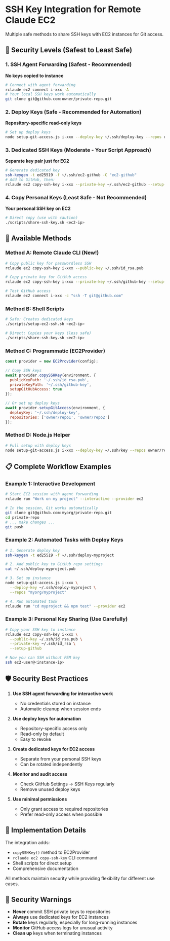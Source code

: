 # SSH Key Integration for Remote Claude EC2

Multiple safe methods to share SSH keys with EC2 instances for Git access.

## 🔐 Security Levels (Safest to Least Safe)

### 1. SSH Agent Forwarding (Safest - Recommended)
**No keys copied to instance**
```bash
# Connect with agent forwarding
rclaude ec2 connect i-xxx -A
# Your local SSH keys work automatically
git clone git@github.com:owner/private-repo.git
```

### 2. Deploy Keys (Safe - Recommended for Automation)
**Repository-specific read-only keys**
```bash
# Set up deploy keys
node setup-git-access.js i-xxx --deploy-key ~/.ssh/deploy-key --repos owner/repo
```

### 3. Dedicated SSH Keys (Moderate - Your Script Approach)
**Separate key pair just for EC2**
```bash
# Generate dedicated key
ssh-keygen -t ed25519 -f ~/.ssh/ec2-github -C "ec2-github"
# Add to GitHub, then:
rclaude ec2 copy-ssh-key i-xxx --private-key ~/.ssh/ec2-github --setup-github
```

### 4. Copy Personal Keys (Least Safe - Not Recommended)
**Your personal SSH key on EC2**
```bash
# Direct copy (use with caution)
./scripts/share-ssh-key.sh <ec2-ip>
```

## 🚀 Available Methods

### Method A: Remote Claude CLI (New!)
```bash
# Copy public key for passwordless SSH
rclaude ec2 copy-ssh-key i-xxx --public-key ~/.ssh/id_rsa.pub

# Copy private key for GitHub access
rclaude ec2 copy-ssh-key i-xxx --private-key ~/.ssh/github-key --setup-github

# Test GitHub access
rclaude ec2 connect i-xxx -c "ssh -T git@github.com"
```

### Method B: Shell Scripts
```bash
# Safe: Creates dedicated keys
./scripts/setup-ec2-ssh.sh <ec2-ip>

# Direct: Copies your keys (less safe)
./scripts/share-ssh-key.sh <ec2-ip>
```

### Method C: Programmatic (EC2Provider)
```javascript
const provider = new EC2Provider(config);

// Copy SSH keys
await provider.copySSHKey(environment, {
  publicKeyPath: '~/.ssh/id_rsa.pub',
  privateKeyPath: '~/.ssh/github-key',
  setupGitHubAccess: true
});

// Or set up deploy keys
await provider.setupGitAccess(environment, {
  deployKey: '~/.ssh/deploy-key',
  repositories: ['owner/repo1', 'owner/repo2']
});
```

### Method D: Node.js Helper
```bash
# Full setup with deploy keys
node setup-git-access.js i-xxx --deploy-key ~/.ssh/key --repos owner/repo1,owner/repo2
```

## 📋 Complete Workflow Examples

### Example 1: Interactive Development
```bash
# Start EC2 session with agent forwarding
rclaude run "Work on my project" --interactive --provider ec2

# In the session, Git works automatically
git clone git@github.com:myorg/private-repo.git
cd private-repo
# ... make changes ...
git push
```

### Example 2: Automated Tasks with Deploy Keys
```bash
# 1. Generate deploy key
ssh-keygen -t ed25519 -f ~/.ssh/deploy-myproject

# 2. Add public key to GitHub repo settings
cat ~/.ssh/deploy-myproject.pub

# 3. Set up instance
node setup-git-access.js i-xxx \
  --deploy-key ~/.ssh/deploy-myproject \
  --repos "myorg/myproject"

# 4. Run automated task
rclaude run "cd myproject && npm test" --provider ec2
```

### Example 3: Personal Key Sharing (Use Carefully)
```bash
# Copy your SSH key to instance
rclaude ec2 copy-ssh-key i-xxx \
  --public-key ~/.ssh/id_rsa.pub \
  --private-key ~/.ssh/id_rsa \
  --setup-github

# Now you can SSH without PEM key
ssh ec2-user@<instance-ip>
```

## 🛡️ Security Best Practices

1. **Use SSH agent forwarding for interactive work**
   - No credentials stored on instance
   - Automatic cleanup when session ends

2. **Use deploy keys for automation**
   - Repository-specific access only
   - Read-only by default
   - Easy to revoke

3. **Create dedicated keys for EC2 access**
   - Separate from your personal SSH keys
   - Can be rotated independently

4. **Monitor and audit access**
   - Check GitHub Settings → SSH Keys regularly
   - Remove unused deploy keys

5. **Use minimal permissions**
   - Only grant access to required repositories
   - Prefer read-only access when possible

## 🔧 Implementation Details

The integration adds:
- `copySSHKey()` method to EC2Provider
- `rclaude ec2 copy-ssh-key` CLI command
- Shell scripts for direct setup
- Comprehensive documentation

All methods maintain security while providing flexibility for different use cases.

## 🚨 Security Warnings

- **Never** commit SSH private keys to repositories
- **Always** use dedicated keys for EC2 instances
- **Rotate** keys regularly, especially for long-running instances
- **Monitor** GitHub access logs for unusual activity
- **Clean up** keys when terminating instances